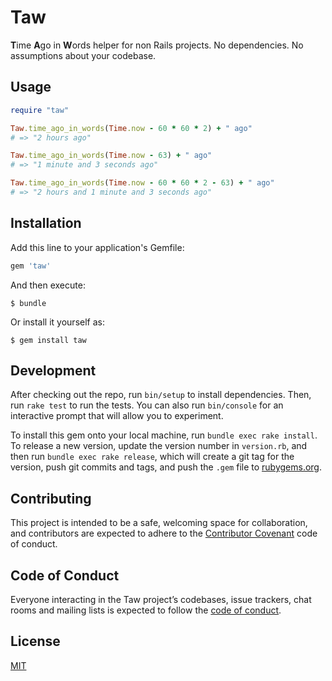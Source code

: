 # Taw

**T**ime **A**go in **W**ords helper for non Rails projects.
No dependencies. No assumptions about your codebase.

## Usage

```ruby
require "taw"

Taw.time_ago_in_words(Time.now - 60 * 60 * 2) + " ago"
# => "2 hours ago"

Taw.time_ago_in_words(Time.now - 63) + " ago"
# => "1 minute and 3 seconds ago"

Taw.time_ago_in_words(Time.now - 60 * 60 * 2 - 63) + " ago"
# => "2 hours and 1 minute and 3 seconds ago"
```

## Installation

Add this line to your application's Gemfile:

```ruby
gem 'taw'
```

And then execute:

    $ bundle

Or install it yourself as:

    $ gem install taw

## Development

After checking out the repo, run `bin/setup` to install dependencies. Then, run `rake test` to run the tests. You can also run `bin/console` for an interactive prompt that will allow you to experiment.

To install this gem onto your local machine, run `bundle exec rake install`. To release a new version, update the version number in `version.rb`, and then run `bundle exec rake release`, which will create a git tag for the version, push git commits and tags, and push the `.gem` file to [rubygems.org](https://rubygems.org).

## Contributing

This project is intended to be a safe, welcoming space for collaboration, and contributors are expected to adhere to the [Contributor Covenant](http://contributor-covenant.org) code of conduct.

## Code of Conduct

Everyone interacting in the Taw project’s codebases, issue trackers, chat rooms and mailing lists is expected to follow the [code of conduct](https://github.com/shime/taw/blob/master/CODE_OF_CONDUCT.md).

## License

[MIT](/LICENSE)

